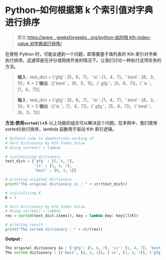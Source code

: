 # Python–如何根据第 k 个索引值对字典进行排序

> 原文:[https://www . geeksforgeeks . org/python-如何按 kth-index-value 对字典进行排序/](https://www.geeksforgeeks.org/python-how-to-sort-a-dictionary-by-kth-index-value/)

在使用 Python 时，可能会遇到一个问题，即需要基于值列表的 Kth 索引对字典执行排序。这通常是在评分或网络开发的情况下。让我们讨论一种执行这项任务的方法。

> **输入** : test_dict = {'gfg' : [5，6，7]，' is' : [1，4，7]，' best' : [8，3，1]}，K = 2
> **输出** : [('best '，[8，3，1])，(' gfg '，[5，6，7])，(' is '，[1，4，7])]
> 
> **输入** : test_dict = {'gfg' : [5，6，7]，' is' : [1，4，7]，' best' : [8，3，1]}，K = 0
> **输出** : [('is '，[1，4，7])，(' gfg '，[5，6，7])，(' best '，[8，3，1])]

**方法:使用`sorted()`+λ**
以上功能的组合可以解决这个问题。在本例中，我们使用 sorted()执行排序，lambda 函数用于驱动 Kth 索引逻辑。

```py
# Python3 code to demonstrate working of 
# Sort Dictionary by Kth Index Value
# Using sorted() + lambda

# initializing dictionary
test_dict = {'gfg' : [5, 6, 7],
             'is' : [1, 4, 7],
             'best' : [8, 3, 1]}

# printing original dictionary
print("The original dictionary is : " + str(test_dict))

# initializing K
K = 1

# Sort Dictionary by Kth Index Value
# Using sorted() + lambda
res = sorted(test_dict.items(), key = lambda key: key[1][K])

# printing result 
print("The sorted dictionary : " + str(res)) 
```

**Output :**

```py
The original dictionary is : {'gfg': [5, 6, 7], 'is': [1, 4, 7], 'best': [8, 3, 1]}
The sorted dictionary : [('best', [8, 3, 1]), ('is', [1, 4, 7]), ('gfg', [5, 6, 7])]

```